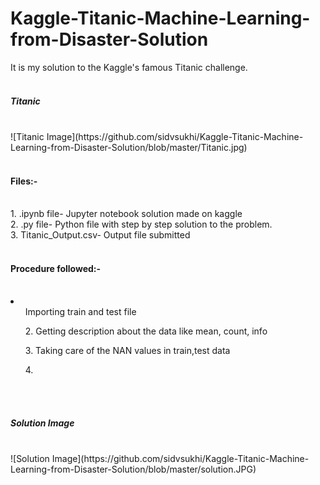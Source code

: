 # Kaggle-Titanic-Machine-Learning-from-Disaster-Solution
It is my solution to the Kaggle's famous Titanic challenge.
</br></br>
<h5>Titanic</h5></br>
![Titanic Image](https://github.com/sidvsukhi/Kaggle-Titanic-Machine-Learning-from-Disaster-Solution/blob/master/Titanic.jpg)</br></br>

<h4>Files:-</h4></br>
1. .ipynb file- Jupyter notebook solution made on kaggle</br>
2. .py file- Python file with step by step solution to the problem.</br>
3. Titanic_Output.csv- Output file submitted
</br></br>

<h4>Procedure followed:-</h4></br>
<li>
  <ol>Importing train and test file</ol>
  <ol>2. Getting description about the data like mean, count, info</ol>
  <ol>3. Taking care of the NAN values in train,test data</ol>
  <ol>4. </ol> 
</li>
</br></br>
<h5>Solution Image</h5></br>
![Solution Image](https://github.com/sidvsukhi/Kaggle-Titanic-Machine-Learning-from-Disaster-Solution/blob/master/solution.JPG)</br></br>
